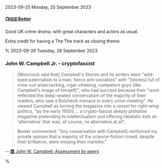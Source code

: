 2023-09-25 Monday, 25 September 2023

#### [📺🇬🇧 Better](https://www.imdb.com/title/tt14466190/?ref_=fn_al_tt_2)

Good UK crime drama, with great characters and actors as usual.

Extra credit for having a The The track as closing theme. 

%
2023-09-26 Tuesday, 26 September 2023

### John W. Campbell Jr. - cryptofascist

> [Moorcock said that] Campbell's Stories and its writers were "wild-eyed paternalists to a man, fierce anti-socialists" with "[stories] full of crew-cut wisecracking, cigar-chewing, competent guys (like Campbell's image of himself)", who had success because their "work reflected the deep-seated conservatism of the majority of their readers, who saw a Bolshevik menace in every union meeting". He viewed Campbell as turning the magazine into a vessel for right-wing politics, "by the early 1950s ... a crypto-fascist deeply philistine magazine pretending to intellectualism and offering idealistic kids an 'alternative' that was, of course, no alternative at all".

> Bester commented: "[my conversation with Campbell] reinforced my private opinion that a majority of the science-fiction crowd, despite their brilliance, were missing their marbles."


-- [🆆 John W. Campbell: Assessment by peers](https://en.wikipedia.org/wiki/John_W._Campbell#Assessment_by_peers)

%
